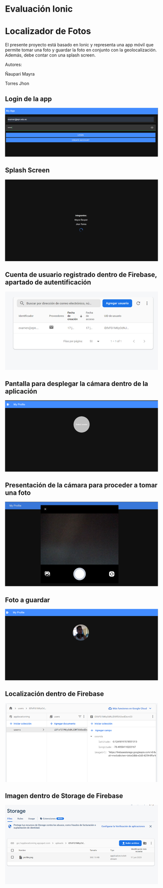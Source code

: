 
# Evaluación Ionic

# Localizador de Fotos

El presente proyecto está basado en Ionic y representa una app móvil que permite tomar una foto y guardar la foto en conjunto con la 
geolocalización. Además, debe contar con una splash screen. 

Autores:

Ñaupari Mayra

Torres Jhon

## Login de la app

![Login](movil/Imagen1.png)

## Splash Screen

![Splash Screen](movil/Imagen8.jpeg)

## Cuenta de usuario registrado dentro de Firebase, apartado de autentificación 

![User](movil/Imagen2.png)

## Pantalla para desplegar la cámara dentro de la aplicación

![despliegue de camara](movil/Imagen3.png)

## Presentación de la cámara para proceder a tomar una foto

![toma de foto](movil/Imagen4.png)

## Foto a guardar

![toma de foto](movil/Imagen5.png)

## Localización dentro de Firebase

![toma de foto](movil/Imagen6.png)

## Imagen dentro de Storage de Firebase

![toma de foto](movil/Imagen7.png)


